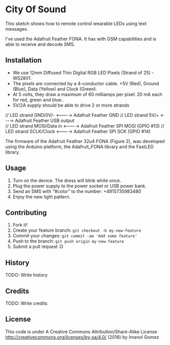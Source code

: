 # City Of Sound

This sketch shows how to remote control wearable LEDs using text messages.

I've used the Adafruit Feather FONA. It has  with GSM capabilities and is able to receive and decode SMS.

## Installation

- We use 12mm Diffused Thin Digital RGB LED Pixels (Strand of 25) - WS2801.
- The pixels are connected by a 4-conductor cable. +5V (Red), Ground (Blue), Data (Yellow) and Clock (Green). 
- At 5 volts, they draw a maximum of 60 milliamps per pixel: 20 mA each for red, green and blue..
- 5V/2A supply should be able to drive 2 or more strands

// LED strand GND/0V/-      <----> Adafruit Feather GND 
// LED strand 5V/+          <---->  Adafruit Feather USB output  
// LED strand MOSI/Data in  <----> Adafruit Feather SPI MOSI (GPIO #13)
// LED strand SCLK/Clock    <----> Adafruit Feather SPI SCK  (GPIO #14) 

The firmware of the Adafruit Feather 32u4 FONA (Figure 2), was developed using the Arduino platform, the Adafruit_FONA library and the FastLED library.

## Usage

1. Turn on the device. The dress will blink white once.
2. Plug the power supply to the power socket or USB power bank.
3. Send an SMS with “#color” to the number: +4915735983480
4. Enjoy the new light pattern.

## Contributing

1. Fork it!
2. Create your feature branch: `git checkout -b my-new-feature`
3. Commit your changes: `git commit -am 'Add some feature'`
4. Push to the branch: `git push origin my-new-feature`
5. Submit a pull request :D

## History

TODO: Write history

## Credits

TODO: Write credits

## License

 This code is under A Creative Commons Attribution/Share-Alike License http://creativecommons.org/licenses/by-sa/4.0/ (2016) by Imanol Gomez
